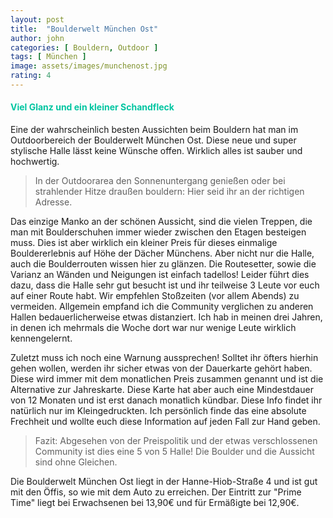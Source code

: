 ```yaml
---
layout: post
title:  "Boulderwelt München Ost"
author: john
categories: [ Bouldern, Outdoor ]
tags: [ München ]
image: assets/images/munchenost.jpg
rating: 4
---
```


#### <span style="color:#00c5a1">Viel Glanz und ein kleiner Schandfleck</span>
Eine der wahrscheinlich besten Aussichten beim Bouldern hat man im Outdoorbereich der Boulderwelt München Ost. Diese neue und super stylische Halle lässt keine Wünsche offen. Wirklich alles ist sauber und hochwertig. 

> In der Outdoorarea den Sonnenuntergang genießen oder bei strahlender Hitze draußen bouldern: Hier seid ihr an der richtigen Adresse.

Das einzige Manko an der schönen Aussicht, sind die vielen Treppen, die man mit Boulderschuhen immer wieder zwischen den Etagen besteigen muss. Dies ist aber wirklich ein kleiner Preis für dieses einmalige Bouldererlebnis auf Höhe der Dächer Münchens. Aber nicht nur die Halle, auch die Boulderrouten wissen hier zu glänzen. Die Routesetter, sowie die Varianz an Wänden und Neigungen ist einfach tadellos!
Leider führt dies dazu, dass die Halle sehr gut besucht ist und ihr teilweise 3 Leute vor euch auf einer Route habt. Wir empfehlen Stoßzeiten (vor allem Abends) zu vermeiden. Allgemein empfand ich die Community verglichen zu anderen Hallen bedauerlicherweise etwas distanziert. Ich hab in meinen drei Jahren, in denen ich mehrmals die Woche dort war nur wenige Leute wirklich kennengelernt.

Zuletzt muss ich noch eine Warnung aussprechen! Solltet ihr öfters hierhin gehen wollen, werden ihr sicher etwas von der Dauerkarte gehört haben. Diese wird immer mit dem monatlichen Preis zusammen genannt und ist die Alternative zur Jahreskarte. Diese Karte hat aber auch eine Mindestdauer von 12 Monaten und ist erst danach monatlich kündbar. Diese Info findet ihr natürlich nur im Kleingedruckten. Ich persönlich finde das eine absolute Frechheit und wollte euch diese Information auf jeden Fall zur Hand geben.   

> Fazit: Abgesehen von der Preispolitik und der etwas verschlossenen Community ist dies eine 5 von 5 Halle! Die Boulder und die Aussicht sind ohne Gleichen.

Die Boulderwelt München Ost liegt in der Hanne-Hiob-Straße 4 und ist gut mit den Öffis, so wie mit dem Auto zu erreichen. Der Eintritt zur "Prime Time" liegt bei Erwachsenen bei 13,90€ und für Ermäßigte bei 12,90€.
